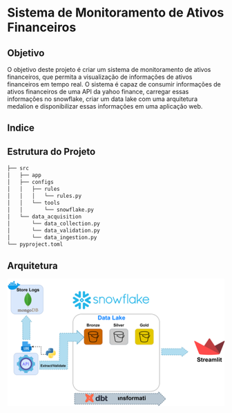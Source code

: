 # Sistema de Monitoramento de Ativos Financeiros

## Objetivo

O objetivo deste projeto é criar um sistema de monitoramento de ativos financeiros, que permita a visualização de informações de ativos financeiros em tempo real. O sistema é capaz de consumir informações de ativos financeiros de uma API da yahoo finance, carregar essas informações no snowflake, criar um data lake com uma arquitetura medalion e disponibilizar essas informações em uma aplicação web.

## Indice

## Estrutura do Projeto

```
├── src
│   ├── app
│   ├── configs
│   │   ├── rules
│   │   │   └── rules.py
│   │   └── tools
│   │       └── snowflake.py
│   └── data_acquisition
│       └── data_collection.py
│       └── data_validation.py
│       └── data_ingestion.py
└── pyproject.toml
```
## Arquitetura

![Arquitetura](media/financial_arch.svg)